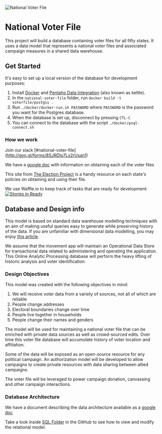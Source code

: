 ![National Voter File](https://d3vv6lp55qjaqc.cloudfront.net/items/231s0n30283j2W2S0u1L/NVF%20small.png?X-CloudApp-Visitor-Id=1336043&v=dfe5cf15)

# National Voter File

This project will build a database containing voter files for all fifty states. It uses a data model that represents a national voter files and associated campaign measures in a shared data warehouse. 

## Get Started
It's easy to set up a local version of the database for development purposes:

1. Install [Docker](https://docs.docker.com/engine/installation/) and [Pentaho Data Integration](http://community.pentaho.com/projects/data-integration/) (also known as kettle).
2. In the `national-voter-file` folder, run `docker build -t voterfile/postgis .`
3. Run `./docker/docker-run.sh PASSWORD` where `PASSWORD` is the password you want for the Postgres database.
4. When the database is set up, disconnect by pressing `CTL-C`
5. You can connect to the database with the script `./docker/psql-connect.sh`

### How we work

Join our slack [#national-voter-file] (http://goo.gl/forms/8SJRDlo7Lx2rUsan1)

We have a [google doc](https://docs.google.com/spreadsheets/d/1CtNePb4LQSz-pk8UF58wwuVoBIc_YDAsBJZnIk7hKso/edit?usp=sharing) with information on obtaining each of the voter files

This site from  [The Election Project](http://voterlist.electproject.org/home) is a handy resource on each state's policies on obtaining and using their file.

We use Waffle.io to keep track of tasks that are ready for development:
[![Stories in Ready](https://badge.waffle.io/getmovement/national-voter-file.svg?label=ready&title=Ready)](http://waffle.io/getmovement/national-voter-file)

## Database and Design info
This model is based on standard data warehouse modelling techniques with an aim of making useful queries easy to generate while preserving history of the data. If you are unfamiliar with dimensional data modelling, you may enjoy [this article](https://dwbi.org/data-modelling/dimensional-model/1-dimensional-modeling-guide).

We assume that the movement app will maintain an Operational Data Store for transactional data related to administering and operating the application. This Online Analytic Processing database will perform the heavy lifting of historic analysis and voter identification.

### Design Objectives
This model was created with the following objectives in mind:

1. We will receive voter data from a variety of sources, not all of which are reliable
2. People change addresses
3. Electoral boundaries change over time
4. People live together in households
5. People change their names and genders

The model will be used for maintaining a national voter file that can be enriched with private data sources as well as crowd-sourced edits. Over time this voter file database will accumulate history of voter location and affiliation. 

Some of the data will be exposed as an open-source resource for any political campaign. An authorization model will be developed to allow campaigns to create private resources with data sharing between allied campaigns.

The voter file will be leveraged to power campaign donation, canvassing and other campaign interactions.

### Database Architecture
We have a document describing the data architecture available as a [google doc](https://docs.google.com/document/d/169mIkiIdl4OetbGvnbVCzq9Srw9PKCsB6U1CErTD9aI/edit?usp=sharing)

Take a look inside [SQL Folder](https://github.com/getmovement/national-voter-file/tree/master/src/main/sql) in the GitHub to see how to view and modify the relational model.